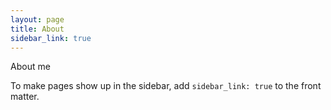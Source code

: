 ```yaml
---
layout: page
title: About
sidebar_link: true
---
```


<p class="message">
About me
</p>

To make pages show up in the sidebar, add `sidebar_link: true` to the front
matter.
